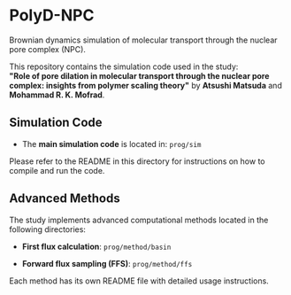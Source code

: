 # PolyD-NPC  
Brownian dynamics simulation of molecular transport through the nuclear pore complex (NPC).

This repository contains the simulation code used in the study:  
**"Role of pore dilation in molecular transport through the nuclear pore complex: insights from polymer scaling theory"** by **Atsushi Matsuda** and **Mohammad R. K. Mofrad**.

## **Simulation Code**
- The **main simulation code** is located in: `prog/sim`

Please refer to the README in this directory for instructions on how to compile and run the code.

## **Advanced Methods**
The study implements advanced computational methods located in the following directories:

- **First flux calculation**: `prog/method/basin`

- **Forward flux sampling (FFS)**: `prog/method/ffs`

Each method has its own README file with detailed usage instructions.